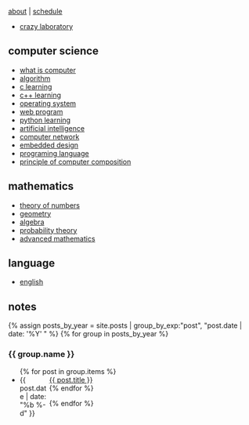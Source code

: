 [about](/about) | [schedule](/schedule)

- [crazy laboratory](/lab)

## computer science

- [what is computer](/computer)
- [algorithm](/algorithm-learning)
- [c learning](/c-learning)
- [c++ learning](/cpp-learning)
- [operating system](/operating-system)
- [web program](/web-program)
- [python learning](/python-learning)
- [artificial intelligence](/ai)
- [computer network](/computer-network)
- [embedded design](/embedded-design)
- [programing language](/programming-language)
- [principle of computer composition](/computer-system)

## mathematics

- [theory of numbers](/theory-of-numbers)
- [geometry](/geometry)
- [algebra](/algebra)
- [probability theory](/probability-theory)
- [advanced mathematics](/advanced-mathematics)

## language

- [english](/english)

## notes

{% assign posts_by_year = site.posts | group_by_exp:"post", "post.date | date: '%Y' " %}
{% for group in posts_by_year %}

<h3>{{ group.name }}</h3>
<ul>
    {% for post in group.items %}
    <li><div style="width:60px;float:left;">{{ post.date | date: "%b %-d" }}</div> <a href="{{ site.baseurl }}{{ post.url }}">{{ post.title }}</a></li>
    {% endfor %}
</ul>
{% endfor %}